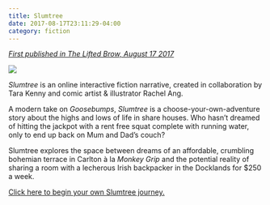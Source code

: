 ```yaml
---
title: Slumtree
date: 2017-08-17T23:11:29-04:00
category: fiction
---
```

[_First published in The Lifted Brow, August 17 2017_](https://www.theliftedbrow.com/liftedbrow/2017/8/15/slumtree-by-tara-kenny-and-rachel-ang)

![](/img/slumtree.jpg)

_Slumtree_ is an online interactive fiction narrative, created in collaboration by Tara Kenny and comic artist & illustrator Rachel Ang.

A modern take on _Goosebumps_, _Slumtree_ is a choose-your-own-adventure story about the highs and lows of life in share houses. Who hasn’t dreamed of hitting the jackpot with a rent free squat complete with running water, only to end up back on Mum and Dad’s couch?

Slumtree explores the space between dreams of an affordable, crumbling bohemian terrace in Carlton à la _Monkey Grip_ and the potential reality of sharing a room with a lecherous Irish backpacker in the Docklands for $250 a week.

[Click here to begin your own Slumtree journey.](http://philome.la/linhtwittler/slumtree/play)
